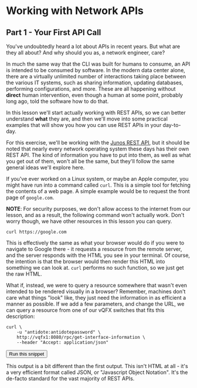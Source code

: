 # Working with Network APIs
## Part 1 - Your First API Call

<!-- <div class="alert alert-warning" role="alert">
  This course comes with a video, and it's highly recommended that you watch this first. Click the "Lesson Video" button above to watch!
</div> -->

<!-- https://www.juniper.net/documentation/en_US/junos/topics/task/configuration/rest-api-submitting-get-request.html -->

You've undoubtedly heard a lot about APIs in recent years. But what are they all about? And why should you as, a network engineer, care?

In much the same way that the CLI was built for humans to consume, an API is intended to be consumed by software. In the modern data center alone, there are a virtually unlimited number of interactions taking place between the various IT systems, such as sharing information, updating databases, performing configurations, and more. These are all happening without **direct** human intervention, even though a human at some point, probably long ago, told the software how to do that.

In this lesson we'll start actually working with REST APIs, so we can better understand **what** they are, and then we'll move into some practical examples that will show you how you can use REST APIs in your day-to-day.

For this exercise, we'll be working with the [Junos REST API](https://www.juniper.net/documentation/en_US/junos/topics/concept/rest-api-overview.html), but it should be noted that nearly every network operating system these days has their own REST API. The kind of information you have to put into them, as well as what you get out of them, won't all be the same, but they'll follow the same general ideas we'll explore here.

If you've ever worked on a Linux system, or maybe an Apple computer, you might have run into a command called `curl`. This is a simple tool for fetching the contents of a web page. A simple example would be to request the front page of `google.com`.

**NOTE**: For security purposes, we don't allow access to the internet from our lesson, and as a result, the following command won't actually work. Don't worry though, we have other resources in this lesson you can query.

```
curl https://google.com
```
<!-- <button type="button" class="btn btn-primary btn-sm" onclick="runSnippetInTab('linux1', this)">Run this snippet</button> -->

This is effectively the same as what your browser would do if you were to navigate to Google there - it requests a resource from the remote server, and the server responds with the HTML you see in your terminal. Of course, the intention is that the browser would then render this HTML into something we can look at. `curl` performs no such function, so we just get the raw HTML.

What if, instead, we were to query a resource somewhere that wasn't even intended to be rendered visually in a browser? Remember, machines don't care what things "look" like, they just need the information in as efficient a manner as possible. If we add a few parameters, and change the URL, we can query a resource from one of our vQFX switches that fits this description:

```
curl \
    -u "antidote:antidotepassword" \
    http://vqfx1:8080/rpc/get-interface-information \
    --header "Accept: application/json"
```
<button type="button" class="btn btn-primary btn-sm" onclick="runSnippetInTab('linux1', this)">Run this snippet</button>

This output is a bit different than the first output. This isn't HTML at all - it's a very efficient format called JSON, or "Javascript Object Notation". It's the de-facto standard for the vast majority of REST APIs.
